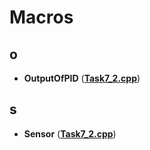 
# Macros


## o

* **OutputOfPID** ([**Task7\_2.cpp**](_task7__2_8cpp.md))


## s

* **Sensor** ([**Task7\_2.cpp**](_task7__2_8cpp.md))

